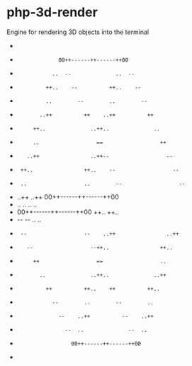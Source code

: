 # php-3d-render

Engine for rendering 3D objects into the terminal

 *
 *                  00++------++------++00
 *                ..  --              ..  --
 *              ++..    --          ++..    --
 *              ..        --        ..        --
 *            ..++          ++    ..++          ++
 *          ++..              ..++..              ..
 *          ..                  ==                  ++
 *        ..++                ..++--                  --
 *      ++..                ++..    --                  --
 *      ..                  ..        --                  --
 *    ..++                ..++          00++------++------++00
 *    ..                  ..          ..                  ..
 *  00++------++------++00          ++..                ++..
 *    --                  --        ..                  ..
 *      --                  --    ..++                ..++
 *        --                  --++..                ++..
 *          ++                  ==                  ..
 *            ..              ..++..              ..++
 *              ++          ++..    ++          ++..
 *                --        ..        --        ..
 *                  --    ..++          --    ..++
 *                    --  ..              --  ..
 *                      00++------++------++00
 *
